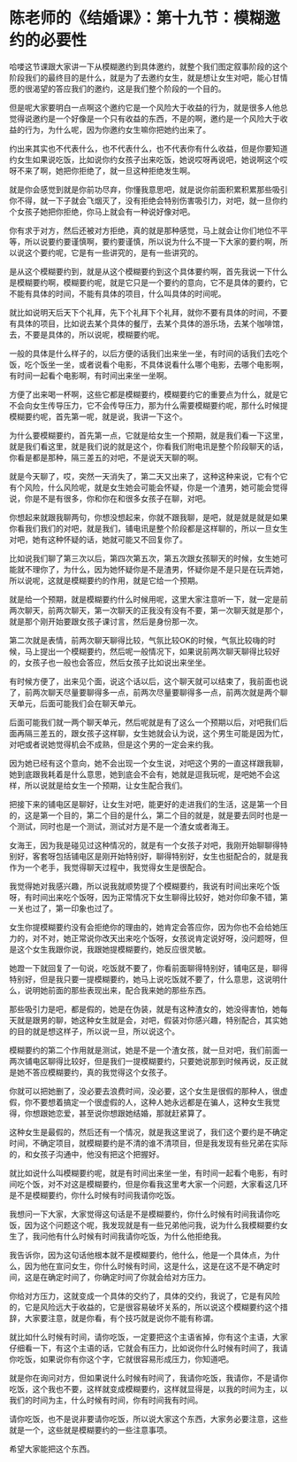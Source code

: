 # 陈老师的《结婚课》：第十九节：模糊邀约的必要性

哈喽这节课跟大家讲一下从模糊邀约到具体邀约，就整个我们图定叙事阶段的这个阶段我们的最终目的是什么，就是为了去邀约女生，就是想让女生对吧，能心甘情愿的很渴望的答应我们的邀约，这是我们整个阶段的一个目的。

但是呢大家要明白一点啊这个邀约它是一个风险大于收益的行为，就是很多人他总觉得说邀约是一个好像是一个只有收益的东西，不是的啊，邀约是一个风险大于收益的行为，为什么呢，因为你邀约女生嘛你把她约出来了。

约出来其实也不代表什么，也不代表什么，也不代表你有什么收益，但是你要知道约女生如果说吃饭，比如说你约女孩子出来吃饭，她说哎呀再说吧，她说啊这个哎呀不来了啊，她把你拒绝了，就一旦这种拒绝发生啊。

就是你会感觉到就是你前功尽弃，你懂我意思吧，就是说你前面积累积累那些吸引你不得，就一下子就会飞烟灭了，没有拒绝会特别伤害吸引力，对吧，就一旦你约个女孩子她把你拒绝，你马上就会有一种说好像对吧。

你有求于对方，然后还被对方拒绝，真的就是那种感觉，马上就会让你们地位不平等，所以说要约要谨慎啊，要约要谨慎，所以说为什么不提一下大家的要约啊，所以说这个要约呢，它是有一些讲究的，是有一些讲究的。

是从这个模糊要约到，就是从这个模糊要约到这个具体要约啊，首先我说一下什么是模糊要约啊，模糊要约呢，就是它只是一个要约的意向，它不是具体的要约，它不能有具体的时间，不能有具体的项目，什么叫具体的时间呢。

就比如说明天后天下个礼拜，先下个礼拜下个礼拜，就你不要有具体的时间，不要有具体的项目，比如说去某个具体的餐厅，去某个具体的游乐场，去某个咖啡馆，去，不要是具体的，所以说呢，模糊要约呢。

一般的具体是什么样子的，以后方便的话我们出来坐一坐，有时间的话我们去吃个饭，吃个饭坐一坐，或者说看个电影，不具体说看什么哪个电影，去哪个电影啊，有时间一起看个电影啊，有时间出来坐一坐啊。

方便了出来喝一杯啊，这些它都是模糊要约，模糊要约它的重要点为什么，就是它不会向女生传导压力，它不会传导压力，那为什么需要模糊要约呢，那什么时候提模糊要约呢，首先第一呢，就是说，我讲一下这个。

为什么要模糊要约，首先第一点，它就是给女生一个预期，就是我们看一下这里，就是我们看这里，就是我们说的就是这个，你看我们附电讯是整个阶段聊天的话，你看是都是那种，隔三差五的对吧，不是说天天聊的啊。

就是今天聊了，哎，突然一天消失了，第二天又出来了，这种这种来说，它有个它有个风险，什么风险呢，就是女生她会可能会怀疑，你是一个渣男，她可能会觉得说，你是不是有很多，你和你在和很多女孩子在聊，对吧。

你想起来就跟我聊两句，你想没想起来，你就不跟我聊，是吧，就是就是就是如果你看我们我们的对吧，就是我们，铺电讯是整个阶段都是这样聊的，所以一旦女生对吧，她有这种怀疑的话，她就可能又不回复你了。

比如说我们聊了第三次以后，第四次第五次，第五次跟女孩聊天的时候，女生她可能就不理你了，为什么，因为她怀疑你是不是渣男，怀疑你是不是只是在玩弄她，所以说呢，这就是模糊要约的作用，就是它给一个预期。

就是给一个预期，就是模糊要约什么时候用呢，这里大家注意听一下，就一定是前两次聊天，前两次聊天，第一次聊天的正我没有没有不要，第一次聊天就是那个，就是那个刚开始要跟女孩子课讨言，然后是身份那一次。

第二次就是表情，前两次聊天聊得比较，气氛比较OK的时候，气氛比较嗨的时候，马上提出一个模糊要约，然后呢一般情况下，如果说前两次聊天聊得比较好的，女孩子也一般也会答应，然后女孩子比如说出来坐坐。

有时候方便了，出来见个面，说这个话以后，这个聊天就可以结束了，我前面也说了，前两次聊天尽量要聊得多一点，前两次尽量要聊得多一点，前两次就是两个聊天单元，后面可能我们会在聊天单元。

后面可能我们就一两个聊天单元，然后呢就是有了这么一个预期以后，对吧我们后面再隔三差五的，跟女孩子这样聊，女生她就会认为说，这个男生可能是因为忙，对吧或者说她觉得机会不成熟，但是这个男的一定会来约我。

因为她已经有这个意向，她不会出现一个女生说，对吧这个男的一直这样跟我聊，她到底跟我耗着是什么意思，她到底会不会有，她就是逗我玩呢，是吧她不会这样，所以说就是给女生一个预期，让女生配合我们。

把接下来的铺电区是聊好，让女生对吧，能更好的走进我们的生活，这是第一个目的，这是第一个目的，第二个目的是什么，第二个目的就是，就是要去同时也是一个测试，同时也是一个测试，测试对方是不是一个渣女或者海王。

女海王，因为我是碰见过这种情况的，就是有一个女孩子对吧，我刚开始聊聊得特别好，客套呀包括铺电区是刚开始特别好，聊得特别好，女生也挺配合的，就是我作为一个老手，我觉得聊天过程中，我觉得女生是很配合。

我觉得她对我感兴趣，所以说我就顺势提了个模糊要约，我说有时间出来吃个饭呀，有时间出来吃个饭呀，因为正常情况下女生聊得比较好，她对你印象不错，第一关也过了，第一印象也过了。

女生你提模糊要约没有会拒绝你的理由的，她肯定会答应你，因为你也不会给她压力的，对不对，她正常说你改天出来吃个饭呀，女孩说肯定说好呀，没问题呀，但是这个女生我跟你说，我跟她提模糊要约，她反应很灵敏。

她蹬一下就回复了一句说，吃饭就不要了，你看前面聊得特别好，铺电区是，聊得特别好，但是我只要一提模糊要约，她马上说吃饭就不要了，什么意思，这说明什么，说明她前面的那些表现出来，配合我来她的那些东西。

那些吸引力是吧，都是假的，她是在伪装，就是有这种渣女的，她没得害怕，她每天就是跟男的聊，她这种女生就是会，对吧，假装对你感兴趣，特别配合，其实她的目的就是想这样子，所以说一旦，所以说这个。

模糊要约的第二个作用就是测试，她是不是一个渣女孩，就一旦对吧，我们前面一两次铺电区聊得比较好，但是我们一提模糊要约，只要她说那到时候再说，反正就是她不答应模糊要约，真的我觉得这个女孩子。

你就可以把她删了，没必要去浪费时间，没必要，这个女生是很假的那种人，很虚假，你不要想着搞定一个很虚假的人，这种人她永远都是在骗人，这种女生我觉得，你想跟她恋爱，甚至说你想跟她结婚，那就赶紧算了。

这种女生是最假的，然后还有一个情况，就是我这里说了，我们这个要约是不确定时间，不确定项目，就模糊要约是不清的谁不清项目，但是我发现有些兄弟在实际的，和女孩子沟通中，他没有把这个把握好。

就比如说什么叫模糊要约呢，就是有时间出来坐一坐，有时间一起看个电影，有时间吃个饭，对不对这是模糊要约，但是你看我这里考大家一个问题，大家看这几环是不是模糊要约，你什么时候有时间我请你吃饭。

我想问一下大家，大家觉得这句话是不是模糊要约，你什么时候有时间我请你吃饭，因为这个问题这个呢，我发现就是有一些兄弟他问我，说为什么我模糊要约女生了，我问他有什么时候有时间我请你吃饭，为什么他拒绝我。

我告诉你，因为这句话他根本就不是模糊要约，他什么，他是一个具体点，为什么，因为他在宣问女生，你什么时候有时间，这是什么，这是在这不是不确定时间，这是在确定时间了，你确定时间了你就会给对方压力。

你给对方压力，这就变成一个具体的交约了，具体的交约，我说了，它是有风险的，它是风险远大于收益的，它是很容易破坏关系的，所以说这个模糊要约这个措辞，大家要注意，就是你看，有个技巧就是说你不能有称谓。

就比如什么时候有时间，请你吃饭，一定要把这个主语省掉，你有这个主语，大家仔细看一下，有这个主语的话，它就会有压力，比如说你什么时候有时间了，我请你吃饭，如果说你有你这个字，它就很容易形成压力，你知道吧。

就是你在询问对方，但如果说什么时候有时间了，我请你吃饭，我请你，不是请你吃饭，这个我也不要，这样就变成模糊要约，这样就显得是，以我的时间为主，以我们的时间为主，什么时候有时间，你有时间我有时间。

请你吃饭，也不是说非要请你吃饭，所以说大家这个东西，大家务必要注意，这些就是一个，这些就是模糊要约的一些注意事项。

希望大家能把这个东西。